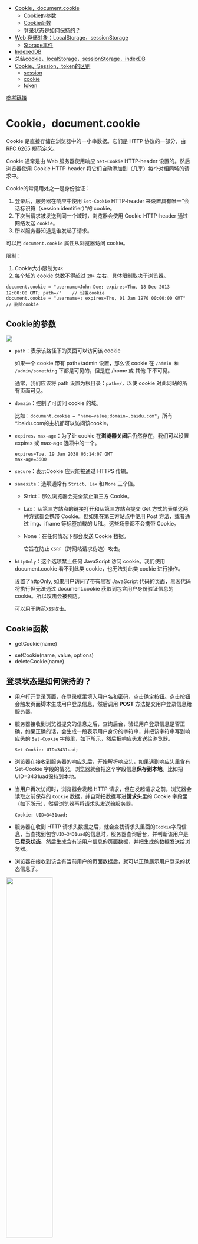 - [Cookie，document.cookie](#cookiedocumentcookie)
  - [Cookie的参数](#cookie的参数)
  - [Cookie函数](#cookie函数)
  - [登录状态是如何保持的？](#登录状态是如何保持的)
- [Web 存储对象：LocalStorage，sessionStorage](#web-存储对象localstoragesessionstorage)
  - [Storage事件](#storage事件)
- [IndexedDB](#indexeddb)
- [总结cookie，localStorage，sessionStorage，indexDB](#总结cookielocalstoragesessionstorageindexdb)
- [Cookie、Session、token的区别](#cookiesessiontoken的区别)
  - [session](#session)
  - [cookie](#cookie)
  - [token](#token)

[参考链接](https://zh.javascript.info/data-storage)

# Cookie，document.cookie

Cookie 是直接存储在浏览器中的一小串数据。它们是 HTTP 协议的一部分，由 [RFC 6265](https://www.rfc-editor.org/rfc/rfc6265) 规范定义。

Cookie 通常是由 Web 服务器使用响应 `Set-Cookie` HTTP-header 设置的。然后浏览器使用 Cookie HTTP-header 将它们自动添加到（几乎）每个对相同域的请求中。

Cookie的常见用处之一是身份验证：

1. 登录后，服务器在响应中使用 `Set-Cookie` HTTP-header 来设置具有唯一“会话标识符（session identifier）”的 cookie。
2. 下次当请求被发送到同一个域时，浏览器会使用 Cookie HTTP-header 通过网络发送 `cookie`。
3. 所以服务器知道是谁发起了请求。

可以用 `document.cookie` 属性从浏览器访问 cookie。

限制：

1. Cookie大小限制为`4K`
2. 每个域的 cookie 总数不得超过 `20+` 左右，具体限制取决于浏览器。

```
document.cookie = "username=John Doe; expires=Thu, 18 Dec 2013 12:00:00 GMT; path=/"    // 设置cookie
document.cookie = "username=; expires=Thu, 01 Jan 1970 00:00:00 GMT"    // 删除cookie
```

## Cookie的参数

<img src="./picture/storage/pic1.png"/>

- `path`：表示该路径下的页面可以访问该 cookie
  
  如果一个 cookie 带有 path=/admin 设置，那么该 cookie 在 `/admin 和 /admin/something` 下都是可见的，但是在 /home 或 其他 下不可见。

  通常，我们应该将 path 设置为根目录：`path=/`，以使 cookie 对此网站的所有页面可见。
- `domain`：控制了可访问 cookie 的域。
  
  比如：`document.cookie = "name=value;domain=.baidu.com"`，所有*.baidu.com的主机都可以访问该cookie。
- `expires，max-age`：为了让 cookie 在**浏览器关闭**后仍然存在，我们可以设置 expires 或 max-age 选项中的一个。

  ```
  expires=Tue, 19 Jan 2038 03:14:07 GMT
  max-age=3600
  ```

* `secure`：表示Cookie 应只能被通过 HTTPS 传输。
- `samesite`：选项通常有 `Strict`、`Lax` 和 `None` 三个值。
  - Strict：那么浏览器会完全禁止第三方 Cookie。
  - Lax：从第三方站点的链接打开和从第三方站点提交 Get 方式的表单这两种方式都会携带 Cookie。但如果在第三方站点中使用 Post 方法，或者通过 img、iframe 等标签加载的 URL，这些场景都不会携带 Cookie。
  - None：在任何情况下都会发送 Cookie 数据。

    它旨在防止 `CSRF`（跨网站请求伪造）攻击。
- `httpOnly`：这个选项禁止任何 JavaScript 访问 cookie。我们使用 document.cookie 看不到此类 cookie，也无法对此类 cookie 进行操作。

    设置了httpOnly, 如果用户访问了带有黑客 JavaScript 代码的页面，黑客代码将执行但无法通过 document.cookie 获取到包含用户身份验证信息的 cookie。所以攻击会被预防。

    可以用于防范`XSS`攻击。

## Cookie函数

* getCookie(name)
- setCookie(name, value, options)
- deleteCookie(name)

## 登录状态是如何保持的？

* 用户打开登录页面，在登录框里填入用户名和密码，点击确定按钮。点击按钮会触发页面脚本生成用户登录信息，然后调用 **POST** 方法提交用户登录信息给服务器。
- 服务器接收到浏览器提交的信息之后，查询后台，验证用户登录信息是否正确，如果正确的话，会生成一段表示用户身份的字符串，并把该字符串写到响应头的 `Set-Cookie` 字段里，如下所示，然后把响应头发送给浏览器。  

  ```
  Set-Cookie: UID=3431uad;
  ```

* 浏览器在接收到服务器的响应头后，开始解析响应头，如果遇到响应头里含有 Set-Cookie 字段的情况，浏览器就会把这个字段信息**保存到本地**。比如把UID=3431uad保持到本地。
- 当用户再次访问时，浏览器会发起 HTTP 请求，但在发起请求之前，浏览器会读取之前保存的 `Cookie` 数据，并自动把数据写进**请求头**里的 Cookie 字段里（如下所示），然后浏览器再将请求头发送给服务器。

  ```
  Cookie: UID=3431uad;
  ```

* 服务器在收到 HTTP 请求头数据之后，就会查找请求头里面的`Cookie`字段信息，当查找到包含`UID=3431uad`的信息时，服务器查询后台，并判断该用户是**已登录状态**，然后生成含有该用户信息的页面数据，并把生成的数据发送给浏览器。
- 浏览器在接收到该含有当前用户的页面数据后，就可以正确展示用户登录的状态信息了。

<img src="./picture/storage/keep-login.png" width=50%/>

简单地说，如果**服务器端发送的响应头内有 Set-Cookie** 的字段，那么浏览器就会将该字段的内容**保持到本地**。当下次客户端再往该服务器发送请求时，客户端会自动在请求头中加入 `Cookie`值后再发送出去。服务器端发现客户端发送过来的 Cookie 后，会去检查究竟是从哪一个客户端发来的连接请求，然后对比服务器上的记录，最后得到该用户的状态信息。

# Web 存储对象：LocalStorage，sessionStorage

Web 存储对象 localStorage 和 sessionStorage 允许我们在浏览器上保存键/值对。

我们已经有了 cookie。为什么还要其他存储对象呢？
- 与 cookie 不同，**Web 存储对象不会随每个请求被发送到服务器**。因此，我们可以保存更多数据。大多数现代浏览器都允许保存至少 `5MB` 的数据（或更多），并且具有用于配置数据的设置。
还有一点和 cookie 不同，服务器无法通过 HTTP header 操纵存储对象。一切都是* 在 `JavaScript` 中完成的。
- key 和 value 都必须为`字符串`。
- 存储绑定到源（`域/协议/端口三者`）。也就是说，不同协议或子域对应不同的存储对象，它们之间无法访问彼此数据。

两个存储对象都提供相同的方法和属性：

```
setItem(key, value) —— 存储键/值对。
getItem(key) —— 按照键获取值。
removeItem(key) —— 删除键及其对应的值。
clear() —— 删除所有数据。
key(index) —— 获取该索引下的键名。
length —— 存储的内容的长度。
```

|localStorage|sessionStorage|
|--|--|
|有**同源策略**的限制，在**同源**的所有标签页和窗口之间共享数据。|有**同源策略**的限制，且仅在当前标签页中可见，包括同源的 iframe（同一标签页下的 iframe 之间是共享）。|
|浏览器重启后数据仍然保留|页面刷新后数据仍然保留（但标签页关闭后数据则不再保留）|
|使用场景：1. 换肤 2. 不常变动的用户信息|使用场景：1. 存储一些网站的游客登录的信息，2. 临时浏览信息|


## Storage事件

当 localStorage 或 sessionStorage 中的数据更新(例如：setItem，removeItem，clear 方法)后，storage 事件就会触发，它具有以下属性：
- key —— 发生更改的数据的 key（如果调用的是 .clear() 方法，则为 null）。
- oldValue —— 旧值（如果是新增数据，则为 null）。
- newValue —— 新值（如果是删除数据，则为 null）。
- url —— 发生数据更新的文档的 url。
- storageArea —— 发生数据更新的 localStorage 或 sessionStorage 对象。

该事件会在所有可访问到存储对象的 window 对象上触发

假设有两个窗口，它们具有相同的页面。所以 localStorage 在它们之间是共享的。

如果两个窗口都在监听 window.onstorage 事件，那么每个窗口都会对另一个窗口中发生的更新作出反应。

```js
// 在其他文档对同一存储进行更新时触发
window.onstorage = event => { // 也可以使用 window.addEventListener('storage', event => {
  if (event.key != 'now') return;
  alert(event.key + ':' + event.newValue + " at " + event.url);
};

localStorage.setItem('now', Date.now());
```

# IndexedDB

IndexedDB 是一个浏览器内建的数据库，它比 localStorage 强大得多。
- 通过支持多种类型的键，来存储几乎可以是任何类型的值。
- 支撑事务的可靠性。
- 支持键值范围查询、索引。
- 和 localStorage 相比，它可以存储更大的数据量。

IndexedDB 适用于离线应用，可与 ServiceWorkers 和其他技术相结合使用。

# 总结cookie，localStorage，sessionStorage，indexDB

<img src="./picture/storage/pic2.png"/>

# Cookie、Session、token的区别

## session

  session的中文翻译是“会话”，当用户打开某个web应用时，便与web服务器产生一次session。服务器使用session把用户的信息临时保存在了服务器上，用户离开网站后session会被销毁。

## cookie

  cookie是保存在本地终端的数据。在后端设置,保存在客户端本地文件,通过set-cookie设置且Cookie的内容自动在请求的时候被传递到服务器。大小不超过`4KB`，它的主要用途有保存登录信息，比如你登录某个网站市场可以看到“记住密码”，这通常就是通过在 Cookie 中存入一段辨别用户身份的数据来实现的。域的cookie数量是有限的。

## token

token的意思是“令牌”，是用户身份的验证方式，最简单的token组成:uid(用户唯一的身份标识)、time(当前时间的时间戳)、sign(签名，由token的前几位+盐以哈希算法压缩成一定长的十六进制字符串，可以防止恶意第三方拼接token请求服务器)。还可以把不变的参数也放进token，避免多次查库

